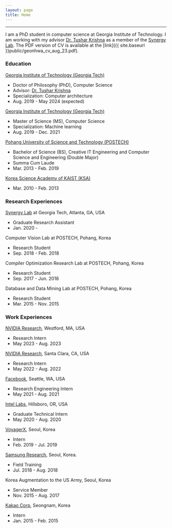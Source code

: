 ```yaml
---
layout: page
title: Home
---
```

-------------------------------------------------------
I am a PhD student in computer science at Georgia Institute of Technology. I am working with my advisor [Dr. Tushar Krishna](https://tusharkrishna.ece.gatech.edu/) as a member of the [Synergy Lab](https://synergy.ece.gatech.edu/). 
The PDF version of CV is available at the [link]({{ site.baseurl }}public/geonhwa_cv_aug_23.pdf).



### Education
 [Georgia Institute of Technology (Georgia Tech)](https://www.gatech.edu/) 
   * Doctor of Philosophy (PhD), Computer Science
   * Advisor: [Dr. Tushar Krishna](https://tusharkrishna.ece.gatech.edu/)
   * Specialization: Computer architecture
   * Aug. 2019 - May 2024 (expected)  

 [Georgia Institute of Technology (Georgia Tech)](https://www.gatech.edu/) 
   * Master of Science (MS), Computer Science
   * Specialization: Machine learning
   * Aug. 2019 - Dec. 2021

[Pohang University of Science and Technology (POSTECH)](http://www.postech.ac.kr/eng/)  
  * Bachelor of Science (BS), Creative IT Engineering and Computer Science and Engineering (Double Major)
  * Summa Cum Laude
  * Mar. 2013 - Feb. 2019  

[Korea Science Academy of KAIST (KSA)](https://www.ksa.hs.kr/Eng)
  * Mar. 2010 - Feb. 2013

### Research Experiences

[Synergy Lab](https://synergy.ece.gatech.edu/) at Georgia Tech, Atlanta, GA, USA  
  * Graduate Research Assistant
  * Jan. 2020 -  
  
Computer Vision Lab at POSTECH, Pohang, Korea  
  * Research Student
  * Sep. 2018 - Feb. 2018  
  
Compiler Optimization Research Lab at POSTECH, Pohang, Korea  
  * Research Student
  * Sep. 2017 - Jun. 2018  
  
Database and Data Mining Lab at POSTECH, Pohang, Korea  
  * Research Student
  * Mar. 2015 - Nov. 2015  
  

### Work Experiences

[NVIDIA Research](https://www.nvidia.com/en-us/research/), Westford, MA, USA  
  * Research Intern
  * May 2023 - Aug. 2023 

[NVIDIA Research](https://www.nvidia.com/en-us/research/), Santa Clara, CA, USA  
  * Research Intern
  * May 2022 - Aug. 2022 

[Facebook](https://about.facebook.com/company-info/), Seattle, WA, USA  
  * Research Engineering Intern
  * May 2021 - Aug. 2021  

[Intel Labs](https://www.intel.com/content/www/us/en/research/overview.html), Hillsboro, OR, USA  
  * Graduate Technical Intern
  * May 2020 - Aug. 2020  

[VoyagerX](https://www.voyagerx.com/?lang=en), Seoul, Korea
  * Intern
  * Feb. 2019 - Jul. 2019  

[Samsung Research](https://research.samsung.com/), Seoul, Korea. 
  * Field Training
  * Jul. 2018 - Aug. 2018  

Korea Augmentation to the US Army, Seoul, Korea  
  * Service Member
  * Nov. 2015 - Aug. 2017  

[Kakao Corp](https://www.kakaocorp.com/?lang=en), Seongnam, Korea  
  * Intern
  * Jan. 2015 - Feb. 2015  



